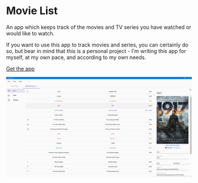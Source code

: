 # Movie List

An app which keeps track of the movies and TV series you have watched or would like to watch.

If you want to use this app to track movies and series, you can certainly do so, but bear in mind that this is a personal project - I'm writing this app for myself, at my own pace, and according to my own needs.

[Get the app](https://github.com/TolikPylypchuk/MovieList/releases)

![](.gitbook/assets/v0.2-screen-movie.png)

